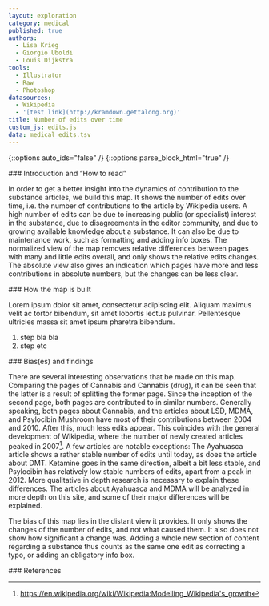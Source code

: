 ```yaml
---
layout: exploration
category: medical
published: true
authors:
  - Lisa Krieg
  - Giorgio Uboldi
  - Louis Dijkstra
tools:
  - Illustrator
  - Raw
  - Photoshop
datasources:
  - Wikipedia
  - '[test link](http://kramdown.gettalong.org)'
title: Number of edits over time
custom_js: edits.js
data: medical_edits.tsv
---
```

{::options auto_ids="false" /}
{::options parse_block_html="true" /}
<div class="intro">
### Introduction and “How to read”

In order to get a better insight into the dynamics of contribution to the substance articles, we build this map. It shows the number of edits over time, i.e. the number of contributions to the article by Wikipedia users. A high number of edits can be due to increasing public (or specialist) interest in the substance, due to disagreements in the editor community, and due to growing available knowledge about a substance. It can also be due to maintenance work, such as formatting and adding info boxes.
The normalized view of the map removes relative differences between pages with many and little edits overall, and only shows the relative edits changes. The absolute view also gives an indication which pages have more and less contributions in absolute numbers, but the changes can be less clear.

</div>

<div class="protocol">
### How the map is built

Lorem ipsum dolor sit amet, consectetur adipiscing elit. Aliquam maximus velit ac tortor bibendum, sit amet lobortis lectus pulvinar. Pellentesque ultricies massa sit amet ipsum pharetra bibendum.

1. step bla bla
2. step etc

</div>

<div class="findings">
### Bias(es) and findings

There are several interesting observations that be made on this map. Comparing the pages of Cannabis and Cannabis (drug), it can be seen that the latter is a result of splitting the former page. Since the inception of the second page, both pages are contributed to in similar numbers.
Generally speaking, both pages about Cannabis, and the articles about LSD, MDMA, and Psylocibin Mushroom have most of their contributions between 2004 and 2010. After this, much less edits appear. This coincides with the general development of Wikipedia, where the number of newly created articles peaked in 2007[^1].
A few articles are notable exceptions: The Ayahuasca article shows a rather stable number of edits until today, as does the article about DMT. Ketamine goes in the same direction, albeit a bit less stable, and Psylocibin has relatively low stable numbers of edits, apart from a peak in 2012. More qualitative in depth research is necessary to explain these differences. The articles about Ayahuasca and MDMA will be analyzed in more depth on this site, and some of their major differences will be explained.

The bias of this map lies in the distant view it provides. It only shows the changes of the number of edits, and not what caused them. It also does not show how significant a change was. Adding a whole new section of content regarding a substance thus counts as the same one edit as correcting a typo, or adding an obligatory info box.
</div>

<div class="references">
### References

[^1]: https://en.wikipedia.org/wiki/Wikipedia:Modelling_Wikipedia's_growth
</div>
